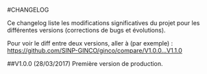 #CHANGELOG

Ce changelog liste les modifications significatives du projet pour les différentes versions (corrections de bugs et évolutions).

Pour voir le diff entre deux versions, aller à (par exemple) : https://github.com/SINP-GINCO/ginco/compare/V1.0.0...V1.1.0

##V1.0.0 (28/03/2017)
Première version de production.

